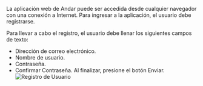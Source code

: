 La aplicación web de Andar  puede ser accedida desde cualquier navegador con una conexión a Internet.
Para ingresar a la aplicación, el usuario debe registrarse. 

Para llevar a cabo el registro, el usuario debe llenar los siguientes campos de texto:

* Dirección de correo electrónico.
* Nombre de usuario.
* Contraseña.
* Confirmar Contraseña.
Al finalizar, presione el botón Enviar.
![Registro de Usuario](https://s3-us-west-2.amazonaws.com/andarwiki/registro.jpg)